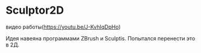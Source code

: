 # Sculptor2D

видео работы(https://youtu.be/J-KvhIqDpHo)

Идея навеяна программами ZBrush и Sculptis. Попытался перенести это в 2Д.
